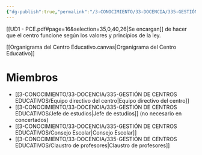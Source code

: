 ```yaml
---
{"dg-publish":true,"permalink":"/3-CONOCIMIENTO/33-DOCENCIA/335-GESTIÓN DE CENTROS EDUCATIVOS/Órganos de gobierno del Centro Educativo/"}
---
```


[[UD1 - PCE.pdf#page=16&selection=35,0,40,26|Se encargan]] de hacer que el centro funcione según los valores y principios de la ley.

[[Organigrama del Centro Educativo.canvas|Organigrama del Centro Educativo]]
# Miembros
- [[3-CONOCIMIENTO/33-DOCENCIA/335-GESTIÓN DE CENTROS EDUCATIVOS/Equipo directivo del centro\|Equipo directivo del centro]]
- [[3-CONOCIMIENTO/33-DOCENCIA/335-GESTIÓN DE CENTROS EDUCATIVOS/Jefe de estudios\|Jefe de estudios]] (no necesario en concertados)
- [[3-CONOCIMIENTO/33-DOCENCIA/335-GESTIÓN DE CENTROS EDUCATIVOS/Consejo Escolar\|Consejo Escolar]]
- [[3-CONOCIMIENTO/33-DOCENCIA/335-GESTIÓN DE CENTROS EDUCATIVOS/Claustro de profesores\|Claustro de profesores]]
